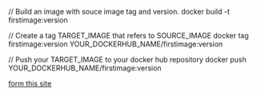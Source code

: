 // Build an image with souce image tag and version.
docker build  -t firstimage:version

// Create a tag TARGET_IMAGE that refers to SOURCE_IMAGE
docker tag firstimage:version YOUR_DOCKERHUB_NAME/firstimage:version

// Push your TARGET_IMAGE to your docker hub repository
docker push YOUR_DOCKERHUB_NAME/firstimage:version


[form this site](https://www.codegrepper.com/code-examples/whatever/an+image+does+not+exist+locally+with+the+tag%3A)